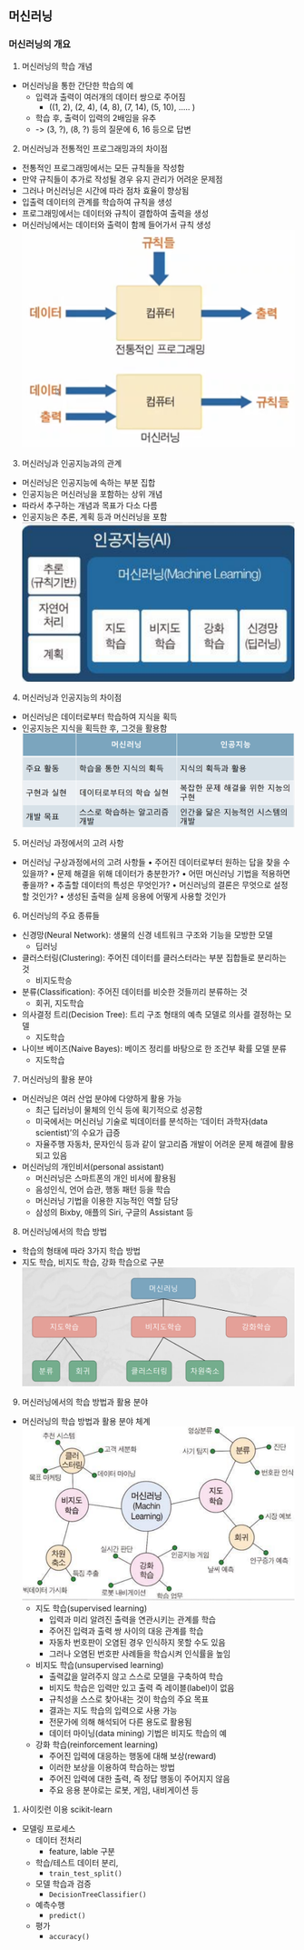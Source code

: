 ## 머신러닝

### 머신러닝의 개요
1. 머신러닝의 학습 개념
- 머신러닝을 통한 간단한 학습의 예
    - 입력과 출력이 여러개의 데이터 쌍으로 주어짐
        - ((1, 2), (2, 4), (4, 8), (7, 14), (5, 10), ..... )
    - 학습 후, 출력이 입력의 2배임을 유추
    - -> (3, ?), (8, ?) 등의 질문에 6, 16 등으로 답변

2. 머신러닝과 전통적인 프로그래밍과의 차이점
- 전통적인 프로그래밍에서는 모든 규칙들을 작성함
- 만약 규칙들이 추가로 작성될 경우 유지 관리가 어려운 문제점
- 그러나 머신러닝은 시간에 따라 점차 효율이 향상됨
- 입출력 데이터의 관계를 학습하여 규칙을 생성
- 프로그래밍에서는 데이터와 규칙이 결합하여 출력을 생성
- 머신러닝에서는 데이터와 출력이 함께 들어가서 규칙 생성
![Alt text](image-9.png)

3. 머신러닝과 인공지능과의 관계
- 머신러닝은 인공지능에 속하는 부분 집합
- 인공지능은 머신러닝을 포함하는 상위 개념
- 따라서 추구하는 개념과 목표가 다소 다름
- 인공지능은 추론, 계획 등과 머신러닝을 포함
![Alt text](image-10.png)

4. 머신러닝과 인공지능의 차이점
- 머신러닝은 데이터로부터 학습하여 지식을 획득
- 인공지능은 지식을 획득한 후, 그것을 활용함
![Alt text](image-11.png)

5. 머신러닝 과정에서의 고려 사항
- 머신러닝 구상과정에서의 고려 사항들
• 주어진 데이터로부터 원하는 답을 찾을 수 있을까?
• 문제 해결을 위해 데이터가 충분한가?
• 어떤 머신러닝 기법을 적용하면 좋을까?
• 추출할 데이터의 특성은 무엇인가?
• 머신러닝의 결론은 무엇으로 설정할 것인가?
• 생성된 출력을 실제 응용에 어떻게 사용할 것인가

6. 머신러닝의 주요 종류들
- 신경망(Neural Network): 생물의 신경 네트워크 구조와 기능을 모방한 모델
    - 딥러닝
- 클러스터링(Clustering): 주어진 데이터를 클러스터라는 부분 집합들로 분리하는 것
    - 비지도학승
- 분류(Classification): 주어진 데이터를 비슷한 것들끼리 분류하는 것
    - 회귀, 지도학습
- 의사결정 트리(Decision Tree): 트리 구조 형태의 예측 모델로 의사를 결정하는 모델
    - 지도학습
- 나이브 베이즈(Naive Bayes): 베이즈 정리를 바탕으로 한 조건부 확률 모델 분류
    - 지도학습

7. 머신러닝의 활용 분야
- 머신러닝은 여러 산업 분야에 다양하게 활용 가능
    -  최근 딥러닝이 물체의 인식 등에 획기적으로 성공함
    -  미국에서는 머신러닝 기술로 빅데이터를 분석하는 ‘데이터 과학자(data scientist)’의 수요가 급증
    -  자율주행 자동차, 문자인식 등과 같이 알고리즘 개발이 어려운 문제 해결에 활용되고 있음
- 머신러닝의 개인비서(personal assistant)
    - 머신러닝은 스마트폰의 개인 비서에 활용됨
    - 음성인식, 언어 습관, 행동 패턴 등을 학습
    - 머신러닝 기법을 이용한 지능적인 역할 담당
    - 삼성의 Bixby, 애플의 Siri, 구글의 Assistant 등

8. 머신러닝에서의 학습 방법
- 학습의 형태에 따라 3가지 학습 방법
- 지도 학습, 비지도 학습, 강화 학습으로 구분
![Alt text](image-12.png)

9. 머신러닝에서의 학습 방법과 활용 분야
- 머신러닝의 학습 방법과 활용 분야 체계
    ![Alt text](image-13.png)
    - 지도 학습(supervised learning)
        - 입력과 미리 알려진 출력을 연관시키는 관계를 학습
        - 주어진 입력과 출력 쌍 사이의 대응 관계를 학습
        - 자동차 번호판이 오염된 경우 인식하지 못할 수도 있음
        - 그러나 오염된 번호판 사례들을 학습시켜 인식률을 높임
    - 비지도 학습(unsupervised learning)
        - 출력값을 알려주지 않고 스스로 모델을 구축하여 학습
        - 비지도 학습은 입력만 있고 출력 즉 레이블(label)이 없음
        - 규칙성을 스스로 찾아내는 것이 학습의 주요 목표
        - 결과는 지도 학습의 입력으로 사용 가능
        - 전문가에 의해 해석되어 다른 용도로 활용됨
        - 데이터 마이닝(data mining) 기법은 비지도 학습의 예
    - 강화 학습(reinforcement learning)
        - 주어진 입력에 대응하는 행동에 대해 보상(reward)
        - 이러한 보상을 이용하여 학습하는 방법
        - 주어진 입력에 대한 출력, 즉 정답 행동이 주어지지 않음
        - 주요 응용 분야로는 로봇, 게임, 내비게이션 등


1. 사이킷런 이용 scikit-learn
- 모델링 프로세스
    - 데이터 전처리
        - feature, lable 구분
    - 학습/테스트 데이터 분리,
        - `train_test_split()`
    - 모델 학습과 검증
        - `DecisionTreeClassifier()`
    - 예측수행
        - `predict()`
    - 평가
        - `accuracy()`
